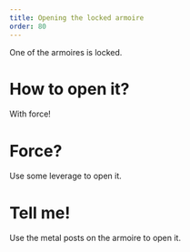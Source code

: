 ```yaml
---
title: Opening the locked armoire
order: 80
---
```


One of the armoires is locked.

# How to open it?
With force!

# Force?
Use some leverage to open it.

# Tell me!
Use the metal posts on the armoire to open it.
